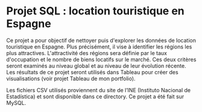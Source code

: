 # Projet SQL : location touristique en Espagne

Ce projet a pour objectif de nettoyer puis d'explorer les données de location touristique en Espagne.
Plus précisément, il vise à identifier les régions les plus attractives.
L'attractivité des régions sera définie par le taux d'occupation et le nombre de biens locatifs sur le marché.
Ces deux critères seront examinés au niveau global et au niveau de leur évolution récente. 
Les résultats de ce projet seront utilisés dans Tableau pour créer des visualisations (voir projet Tableau de mon portfolio).

Les fichiers CSV utilisés proviennent du site de l’INE (Instituto Nacional de Estadística) et sont disponible dans ce directory.
Ce projet a été fait sur MySQL.
